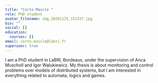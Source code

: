 ```yaml
---
title: "Corto Mascle "
role: PhD student
avatar_filename: img_20201125_152327.jpg
bio: ""
social: []
education:
  courses: []
email: corto.mascle@labri.fr
superuser: true
---
```

I am a PhD student in LaBRI, Bordeaux, under the supervision of Anca Muscholl and Igor Walukiewicz. My thesis is about monitoring and control problems over models of distributed systems, but I am interested in everything related to automata, logics and games.